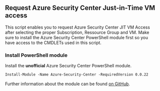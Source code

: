 ## Request Azure Security Center Just-in-Time VM access

This script enables you to request Azure Security Center JIT VM Access after selecting the proper Subscription, Ressource Group and VM.
Make sure to install the Azure Security Center PowerShell module first so you have access to the CMDLETs used in this script.

### Install PowerShell module

Install the **unofficial** Azure Security Center PowerShell module.

```markdown
Install-Module -Name Azure-Security-Center -RequiredVersion 0.0.22
```

Further information about the module can be found [on GitHub](https://github.com/Microsoft/Azure-Security-Center).
